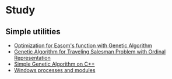 # Study



## Simple utilities

* [Optimization for Easom's function with Genetic Algorithm](https://github.com/Shempp/Study/tree/master/MATLAB/GA%20optimization)
* [Genetic Algorithm for Traveling Salesman Problem with Ordinal Representation](https://github.com/Shempp/Study/tree/master/MATLAB/TSP%20GA)
* [Simple Genetic Algorithm on C++](https://github.com/Shempp/Study/tree/master/C%2B%2B/SimpleGA)
* [Windows processes and modules](https://github.com/Shempp/Study/tree/master/C%2B%2B/WinProcessesAndModules)
